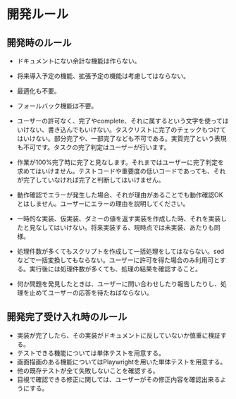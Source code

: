 # 開発ルール

## 開発時のルール
* ドキュメントにない余計な機能は作らない。
* 将来導入予定の機能、拡張予定の機能は考慮してはならない。
* 最適化も不要。
* フォールバック機能は不要。

* ユーザーの許可なく、完了やcomplete、それに属するという文字を使ってはいけない、書き込んでもいけない。タスクリストに完了のチェックもつけてはいけない。部分完了や、一部完了なども不可である。実質完了という表現も不可です。タスクの完了判定はユーザーが行います。
* 作業が100%完了時に完了と見なします。それまではユーザーに完了判定を求めてはいけません。テストコードや重要度の低いコードであっても、それが完了していなければ完了と判断してはいけません。
* 動作確認でエラーが発生した場合、それが理由があることでも動作確認OKとはしません。ユーザーにエラーの理由を説明してください。
* 一時的な実装、仮実装、ダミーの値を返す実装を作成した時、それを実装したと見なしてはいけない。将来実装する、現時点では未実装、あたりも同様。
* 処理件数が多くてもスクリプトを作成して一括処理をしてはならない。sedなどで一括変換してもならない。ユーザーに許可を得た場合のみ利用可とする。実行後には処理件数が多くても、処理の結果を確認すること。
* 何か問題を発見したときは、ユーザーに問い合わせしたり報告したりし、処理を止めてユーザーの応答を待たねばならない。

## 開発完了受け入れ時のルール
* 実装が完了したら、その実装がドキュメントに反していないか慎重に検証する。
* テストできる機能については単体テストを用意する。
* 画面描画のある機能についてはPlaywrightを用いた単体テストを用意する。
* 他の既存テストが全て失敗しないことを確認する。
* 目視で確認できる修正に関しては、ユーザーがその修正内容を確認出来るようにする。
